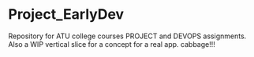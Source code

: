 # Project_EarlyDev
Repository for ATU college courses PROJECT and DEVOPS assignments. Also a WIP vertical slice for a concept for a real app.
cabbage!!!